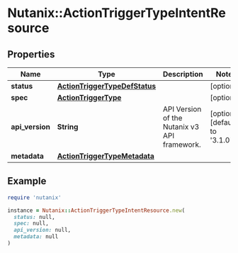 # Nutanix::ActionTriggerTypeIntentResource

## Properties

| Name | Type | Description | Notes |
| ---- | ---- | ----------- | ----- |
| **status** | [**ActionTriggerTypeDefStatus**](ActionTriggerTypeDefStatus.md) |  | [optional] |
| **spec** | [**ActionTriggerType**](ActionTriggerType.md) |  | [optional] |
| **api_version** | **String** | API Version of the Nutanix v3 API framework. | [optional][default to &#39;3.1.0&#39;] |
| **metadata** | [**ActionTriggerTypeMetadata**](ActionTriggerTypeMetadata.md) |  |  |

## Example

```ruby
require 'nutanix'

instance = Nutanix::ActionTriggerTypeIntentResource.new(
  status: null,
  spec: null,
  api_version: null,
  metadata: null
)
```

